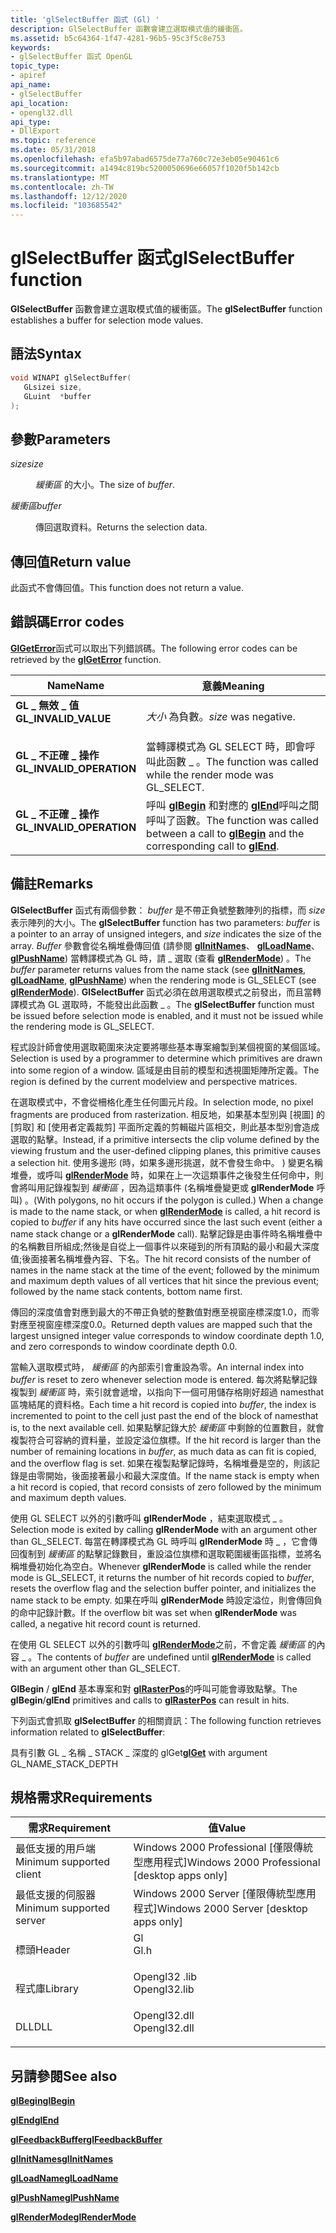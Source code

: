 ```yaml
---
title: 'glSelectBuffer 函式 (Gl) '
description: GlSelectBuffer 函數會建立選取模式值的緩衝區。
ms.assetid: b5c64364-1f47-4281-96b5-95c3f5c8e753
keywords:
- glSelectBuffer 函式 OpenGL
topic_type:
- apiref
api_name:
- glSelectBuffer
api_location:
- opengl32.dll
api_type:
- DllExport
ms.topic: reference
ms.date: 05/31/2018
ms.openlocfilehash: efa5b97abad6575de77a760c72e3eb05e90461c6
ms.sourcegitcommit: a1494c819bc5200050696e66057f1020f5b142cb
ms.translationtype: MT
ms.contentlocale: zh-TW
ms.lasthandoff: 12/12/2020
ms.locfileid: "103685542"
---
```

# <a name="glselectbuffer-function"></a><span data-ttu-id="e4cb2-104">glSelectBuffer 函式</span><span class="sxs-lookup"><span data-stu-id="e4cb2-104">glSelectBuffer function</span></span>

<span data-ttu-id="e4cb2-105">**GlSelectBuffer** 函數會建立選取模式值的緩衝區。</span><span class="sxs-lookup"><span data-stu-id="e4cb2-105">The **glSelectBuffer** function establishes a buffer for selection mode values.</span></span>

## <a name="syntax"></a><span data-ttu-id="e4cb2-106">語法</span><span class="sxs-lookup"><span data-stu-id="e4cb2-106">Syntax</span></span>


```C++
void WINAPI glSelectBuffer(
   GLsizei size,
   GLuint  *buffer
);
```



## <a name="parameters"></a><span data-ttu-id="e4cb2-107">參數</span><span class="sxs-lookup"><span data-stu-id="e4cb2-107">Parameters</span></span>

<dl> <dt>

<span data-ttu-id="e4cb2-108">*size*</span><span class="sxs-lookup"><span data-stu-id="e4cb2-108">*size*</span></span> 
</dt> <dd>

<span data-ttu-id="e4cb2-109">*緩衝區* 的大小。</span><span class="sxs-lookup"><span data-stu-id="e4cb2-109">The size of *buffer*.</span></span>

</dd> <dt>

<span data-ttu-id="e4cb2-110">*緩衝區*</span><span class="sxs-lookup"><span data-stu-id="e4cb2-110">*buffer*</span></span> 
</dt> <dd>

<span data-ttu-id="e4cb2-111">傳回選取資料。</span><span class="sxs-lookup"><span data-stu-id="e4cb2-111">Returns the selection data.</span></span>

</dd> </dl>

## <a name="return-value"></a><span data-ttu-id="e4cb2-112">傳回值</span><span class="sxs-lookup"><span data-stu-id="e4cb2-112">Return value</span></span>

<span data-ttu-id="e4cb2-113">此函式不會傳回值。</span><span class="sxs-lookup"><span data-stu-id="e4cb2-113">This function does not return a value.</span></span>

## <a name="error-codes"></a><span data-ttu-id="e4cb2-114">錯誤碼</span><span class="sxs-lookup"><span data-stu-id="e4cb2-114">Error codes</span></span>

<span data-ttu-id="e4cb2-115">[**GlGetError**](glgeterror.md)函式可以取出下列錯誤碼。</span><span class="sxs-lookup"><span data-stu-id="e4cb2-115">The following error codes can be retrieved by the [**glGetError**](glgeterror.md) function.</span></span>



| <span data-ttu-id="e4cb2-116">Name</span><span class="sxs-lookup"><span data-stu-id="e4cb2-116">Name</span></span>                                                                                                  | <span data-ttu-id="e4cb2-117">意義</span><span class="sxs-lookup"><span data-stu-id="e4cb2-117">Meaning</span></span>                                                                                                                               |
|-------------------------------------------------------------------------------------------------------|---------------------------------------------------------------------------------------------------------------------------------------|
| <dl> <span data-ttu-id="e4cb2-118"><dt>**GL \_ 無效 \_ 值**</dt></span><span class="sxs-lookup"><span data-stu-id="e4cb2-118"><dt>**GL\_INVALID\_VALUE**</dt></span></span> </dl>     | <span data-ttu-id="e4cb2-119">*大小* 為負數。</span><span class="sxs-lookup"><span data-stu-id="e4cb2-119">*size* was negative.</span></span><br/>                                                                                                       |
| <dl> <span data-ttu-id="e4cb2-120"><dt>**GL \_ 不正確 \_ 操作**</dt></span><span class="sxs-lookup"><span data-stu-id="e4cb2-120"><dt>**GL\_INVALID\_OPERATION**</dt></span></span> </dl> | <span data-ttu-id="e4cb2-121">當轉譯模式為 GL SELECT 時，即會呼叫此函數 \_ 。</span><span class="sxs-lookup"><span data-stu-id="e4cb2-121">The function was called while the render mode was GL\_SELECT.</span></span><br/>                                                              |
| <dl> <span data-ttu-id="e4cb2-122"><dt>**GL \_ 不正確 \_ 操作**</dt></span><span class="sxs-lookup"><span data-stu-id="e4cb2-122"><dt>**GL\_INVALID\_OPERATION**</dt></span></span> </dl> | <span data-ttu-id="e4cb2-123">呼叫 [**glBegin**](glbegin.md) 和對應的 [**glEnd**](glend.md)呼叫之間呼叫了函數。</span><span class="sxs-lookup"><span data-stu-id="e4cb2-123">The function was called between a call to [**glBegin**](glbegin.md) and the corresponding call to [**glEnd**](glend.md).</span></span><br/> |



## <a name="remarks"></a><span data-ttu-id="e4cb2-124">備註</span><span class="sxs-lookup"><span data-stu-id="e4cb2-124">Remarks</span></span>

<span data-ttu-id="e4cb2-125">**GlSelectBuffer** 函式有兩個參數： *buffer* 是不帶正負號整數陣列的指標，而 *size* 表示陣列的大小。</span><span class="sxs-lookup"><span data-stu-id="e4cb2-125">The **glSelectBuffer** function has two parameters: *buffer* is a pointer to an array of unsigned integers, and *size* indicates the size of the array.</span></span> <span data-ttu-id="e4cb2-126">*Buffer* 參數會從名稱堆疊傳回值 (請參閱 [**glInitNames**](glinitnames.md)、 [**glLoadName**](glloadname.md)、 [**glPushName**](glpushname.md)) 當轉譯模式為 GL 時，請 \_ 選取 (查看 [**glRenderMode**](glrendermode.md)) 。</span><span class="sxs-lookup"><span data-stu-id="e4cb2-126">The *buffer* parameter returns values from the name stack (see [**glInitNames**](glinitnames.md), [**glLoadName**](glloadname.md), [**glPushName**](glpushname.md)) when the rendering mode is GL\_SELECT (see [**glRenderMode**](glrendermode.md)).</span></span> <span data-ttu-id="e4cb2-127">**GlSelectBuffer** 函式必須在啟用選取模式之前發出，而且當轉譯模式為 GL 選取時，不能發出此函數 \_ 。</span><span class="sxs-lookup"><span data-stu-id="e4cb2-127">The **glSelectBuffer** function must be issued before selection mode is enabled, and it must not be issued while the rendering mode is GL\_SELECT.</span></span>

<span data-ttu-id="e4cb2-128">程式設計師會使用選取範圍來決定要將哪些基本專案繪製到某個視窗的某個區域。</span><span class="sxs-lookup"><span data-stu-id="e4cb2-128">Selection is used by a programmer to determine which primitives are drawn into some region of a window.</span></span> <span data-ttu-id="e4cb2-129">區域是由目前的模型和透視圖矩陣所定義。</span><span class="sxs-lookup"><span data-stu-id="e4cb2-129">The region is defined by the current modelview and perspective matrices.</span></span>

<span data-ttu-id="e4cb2-130">在選取模式中，不會從柵格化產生任何圖元片段。</span><span class="sxs-lookup"><span data-stu-id="e4cb2-130">In selection mode, no pixel fragments are produced from rasterization.</span></span> <span data-ttu-id="e4cb2-131">相反地，如果基本型別與 [視圖] 的 [剪取] 和 [使用者定義裁剪] 平面所定義的剪輯磁片區相交，則此基本型別會造成選取的點擊。</span><span class="sxs-lookup"><span data-stu-id="e4cb2-131">Instead, if a primitive intersects the clip volume defined by the viewing frustum and the user-defined clipping planes, this primitive causes a selection hit.</span></span> <span data-ttu-id="e4cb2-132">使用多邊形 (時，如果多邊形挑選，就不會發生命中。 ) 變更名稱堆疊，或呼叫 [**glRenderMode**](glrendermode.md) 時，如果在上一次這類事件之後發生任何命中，則會將叫用記錄複製到 *緩衝區* ，因為這類事件 (名稱堆疊變更或 **glRenderMode** 呼叫) 。</span><span class="sxs-lookup"><span data-stu-id="e4cb2-132">(With polygons, no hit occurs if the polygon is culled.) When a change is made to the name stack, or when [**glRenderMode**](glrendermode.md) is called, a hit record is copied to *buffer* if any hits have occurred since the last such event (either a name stack change or a **glRenderMode** call).</span></span> <span data-ttu-id="e4cb2-133">點擊記錄是由事件時名稱堆疊中的名稱數目所組成;然後是自從上一個事件以來碰到的所有頂點的最小和最大深度值;後面接著名稱堆疊內容、下名。</span><span class="sxs-lookup"><span data-stu-id="e4cb2-133">The hit record consists of the number of names in the name stack at the time of the event; followed by the minimum and maximum depth values of all vertices that hit since the previous event; followed by the name stack contents, bottom name first.</span></span>

<span data-ttu-id="e4cb2-134">傳回的深度值會對應到最大的不帶正負號的整數值對應至視窗座標深度1.0，而零對應至視窗座標深度0.0。</span><span class="sxs-lookup"><span data-stu-id="e4cb2-134">Returned depth values are mapped such that the largest unsigned integer value corresponds to window coordinate depth 1.0, and zero corresponds to window coordinate depth 0.0.</span></span>

<span data-ttu-id="e4cb2-135">當輸入選取模式時， *緩衝區* 的內部索引會重設為零。</span><span class="sxs-lookup"><span data-stu-id="e4cb2-135">An internal index into *buffer* is reset to zero whenever selection mode is entered.</span></span> <span data-ttu-id="e4cb2-136">每次將點擊記錄複製到 *緩衝區* 時，索引就會遞增，以指向下一個可用儲存格剛好超過 namesthat 區塊結尾的資料格。</span><span class="sxs-lookup"><span data-stu-id="e4cb2-136">Each time a hit record is copied into *buffer*, the index is incremented to point to the cell just past the end of the block of namesthat is, to the next available cell.</span></span> <span data-ttu-id="e4cb2-137">如果點擊記錄大於 *緩衝區* 中剩餘的位置數目，就會複製符合可容納的資料量，並設定溢位旗標。</span><span class="sxs-lookup"><span data-stu-id="e4cb2-137">If the hit record is larger than the number of remaining locations in *buffer*, as much data as can fit is copied, and the overflow flag is set.</span></span> <span data-ttu-id="e4cb2-138">如果在複製點擊記錄時，名稱堆疊是空的，則該記錄是由零開始，後面接著最小和最大深度值。</span><span class="sxs-lookup"><span data-stu-id="e4cb2-138">If the name stack is empty when a hit record is copied, that record consists of zero followed by the minimum and maximum depth values.</span></span>

<span data-ttu-id="e4cb2-139">使用 GL SELECT 以外的引數呼叫 **glRenderMode** ，結束選取模式 \_ 。</span><span class="sxs-lookup"><span data-stu-id="e4cb2-139">Selection mode is exited by calling **glRenderMode** with an argument other than GL\_SELECT.</span></span> <span data-ttu-id="e4cb2-140">每當在轉譯模式為 GL 時呼叫 **glRenderMode** 時 \_ ，它會傳回復制到 *緩衝區* 的點擊記錄數目，重設溢位旗標和選取範圍緩衝區指標，並將名稱堆疊初始化為空白。</span><span class="sxs-lookup"><span data-stu-id="e4cb2-140">Whenever **glRenderMode** is called while the render mode is GL\_SELECT, it returns the number of hit records copied to *buffer*, resets the overflow flag and the selection buffer pointer, and initializes the name stack to be empty.</span></span> <span data-ttu-id="e4cb2-141">如果在呼叫 **glRenderMode** 時設定溢位，則會傳回負的命中記錄計數。</span><span class="sxs-lookup"><span data-stu-id="e4cb2-141">If the overflow bit was set when **glRenderMode** was called, a negative hit record count is returned.</span></span>

<span data-ttu-id="e4cb2-142">在使用 GL SELECT 以外的引數呼叫 [**glRenderMode**](glrendermode.md)之前，不會定義 *緩衝區* 的內容 \_ 。</span><span class="sxs-lookup"><span data-stu-id="e4cb2-142">The contents of *buffer* are undefined until [**glRenderMode**](glrendermode.md) is called with an argument other than GL\_SELECT.</span></span>

<span data-ttu-id="e4cb2-143">**GlBegin** / **glEnd** 基本專案和對 [**glRasterPos**](glrasterpos-functions.md)的呼叫可能會導致點擊。</span><span class="sxs-lookup"><span data-stu-id="e4cb2-143">The **glBegin**/**glEnd** primitives and calls to [**glRasterPos**](glrasterpos-functions.md) can result in hits.</span></span>

<span data-ttu-id="e4cb2-144">下列函式會抓取 **glSelectBuffer** 的相關資訊：</span><span class="sxs-lookup"><span data-stu-id="e4cb2-144">The following function retrieves information related to **glSelectBuffer**:</span></span>

<span data-ttu-id="e4cb2-145">[](glgetbooleanv--glgetdoublev--glgetfloatv--glgetintegerv.md)具有引數 GL \_ 名稱 \_ STACK \_ 深度的 glGet</span><span class="sxs-lookup"><span data-stu-id="e4cb2-145">[**glGet**](glgetbooleanv--glgetdoublev--glgetfloatv--glgetintegerv.md) with argument GL\_NAME\_STACK\_DEPTH</span></span>

## <a name="requirements"></a><span data-ttu-id="e4cb2-146">規格需求</span><span class="sxs-lookup"><span data-stu-id="e4cb2-146">Requirements</span></span>



| <span data-ttu-id="e4cb2-147">需求</span><span class="sxs-lookup"><span data-stu-id="e4cb2-147">Requirement</span></span> | <span data-ttu-id="e4cb2-148">值</span><span class="sxs-lookup"><span data-stu-id="e4cb2-148">Value</span></span> |
|-------------------------------------|-----------------------------------------------------------------------------------------|
| <span data-ttu-id="e4cb2-149">最低支援的用戶端</span><span class="sxs-lookup"><span data-stu-id="e4cb2-149">Minimum supported client</span></span><br/> | <span data-ttu-id="e4cb2-150">Windows 2000 Professional \[僅限傳統型應用程式\]</span><span class="sxs-lookup"><span data-stu-id="e4cb2-150">Windows 2000 Professional \[desktop apps only\]</span></span><br/>                              |
| <span data-ttu-id="e4cb2-151">最低支援的伺服器</span><span class="sxs-lookup"><span data-stu-id="e4cb2-151">Minimum supported server</span></span><br/> | <span data-ttu-id="e4cb2-152">Windows 2000 Server \[僅限傳統型應用程式\]</span><span class="sxs-lookup"><span data-stu-id="e4cb2-152">Windows 2000 Server \[desktop apps only\]</span></span><br/>                                    |
| <span data-ttu-id="e4cb2-153">標頭</span><span class="sxs-lookup"><span data-stu-id="e4cb2-153">Header</span></span><br/>                   | <dl> <span data-ttu-id="e4cb2-154"><dt>Gl</dt></span><span class="sxs-lookup"><span data-stu-id="e4cb2-154"><dt>Gl.h</dt></span></span> </dl>         |
| <span data-ttu-id="e4cb2-155">程式庫</span><span class="sxs-lookup"><span data-stu-id="e4cb2-155">Library</span></span><br/>                  | <dl> <span data-ttu-id="e4cb2-156"><dt>Opengl32 .lib</dt></span><span class="sxs-lookup"><span data-stu-id="e4cb2-156"><dt>Opengl32.lib</dt></span></span> </dl> |
| <span data-ttu-id="e4cb2-157">DLL</span><span class="sxs-lookup"><span data-stu-id="e4cb2-157">DLL</span></span><br/>                      | <dl> <span data-ttu-id="e4cb2-158"><dt>Opengl32.dll</dt></span><span class="sxs-lookup"><span data-stu-id="e4cb2-158"><dt>Opengl32.dll</dt></span></span> </dl> |



## <a name="see-also"></a><span data-ttu-id="e4cb2-159">另請參閱</span><span class="sxs-lookup"><span data-stu-id="e4cb2-159">See also</span></span>

<dl> <dt>

[<span data-ttu-id="e4cb2-160">**glBegin**</span><span class="sxs-lookup"><span data-stu-id="e4cb2-160">**glBegin**</span></span>](glbegin.md)
</dt> <dt>

[<span data-ttu-id="e4cb2-161">**glEnd**</span><span class="sxs-lookup"><span data-stu-id="e4cb2-161">**glEnd**</span></span>](glend.md)
</dt> <dt>

[<span data-ttu-id="e4cb2-162">**glFeedbackBuffer**</span><span class="sxs-lookup"><span data-stu-id="e4cb2-162">**glFeedbackBuffer**</span></span>](glfeedbackbuffer.md)
</dt> <dt>

[<span data-ttu-id="e4cb2-163">**glInitNames**</span><span class="sxs-lookup"><span data-stu-id="e4cb2-163">**glInitNames**</span></span>](glinitnames.md)
</dt> <dt>

[<span data-ttu-id="e4cb2-164">**glLoadName**</span><span class="sxs-lookup"><span data-stu-id="e4cb2-164">**glLoadName**</span></span>](glloadname.md)
</dt> <dt>

[<span data-ttu-id="e4cb2-165">**glPushName**</span><span class="sxs-lookup"><span data-stu-id="e4cb2-165">**glPushName**</span></span>](glpushname.md)
</dt> <dt>

[<span data-ttu-id="e4cb2-166">**glRenderMode**</span><span class="sxs-lookup"><span data-stu-id="e4cb2-166">**glRenderMode**</span></span>](glrendermode.md)
</dt> </dl>

 

 





